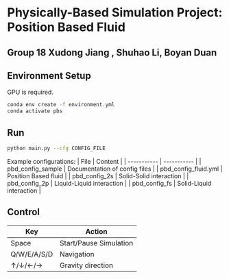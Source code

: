 # Physically-Based Simulation Project: Position Based Fluid
Group 18 Xudong Jiang , Shuhao Li, Boyan Duan
---

## Environment Setup

GPU is required.
```bash
conda env create -f environment.yml
conda activate pbs
```

## Run


```bash
python main.py --cfg CONFIG_FILE
```

Example configurations:
| File     | Content |
| ----------- | ----------- |
| pbd_config_sample | Documentation of config files |
| pbd_config_fluid.yml | Position Based fluid |
| pbd_config_2s | Solid-Solid interaction |
| pbd_config_2p | Liquid-Liquid interaction |
| pbd_config_fs | Solid-Liquid interaction |

## Control

| Key      | Action |
| ----------- | ----------- |
| Space | Start/Pause Simulation|
| Q/W/E/A/S/D      | Navigation       |
| &uarr;/&darr;/&larr;/&rarr;   | Gravity direction        |
